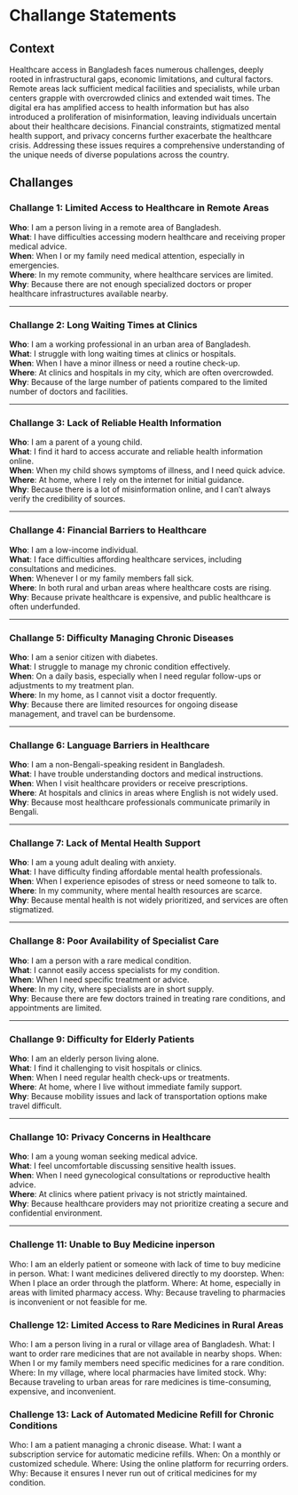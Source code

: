 # Challange Statements

## Context

Healthcare access in Bangladesh faces numerous challenges, deeply rooted in infrastructural gaps, economic limitations, and cultural factors. Remote areas lack sufficient medical facilities and specialists, while urban centers grapple with overcrowded clinics and extended wait times. The digital era has amplified access to health information but has also introduced a proliferation of misinformation, leaving individuals uncertain about their healthcare decisions. Financial constraints, stigmatized mental health support, and privacy concerns further exacerbate the healthcare crisis. Addressing these issues requires a comprehensive understanding of the unique needs of diverse populations across the country.

## Challanges

### Challange 1: Limited Access to Healthcare in Remote Areas  
**Who**: I am a person living in a remote area of Bangladesh.  
**What**: I have difficulties accessing modern healthcare and receiving proper medical advice.  
**When**: When I or my family need medical attention, especially in emergencies.  
**Where**: In my remote community, where healthcare services are limited.  
**Why**: Because there are not enough specialized doctors or proper healthcare infrastructures available nearby.  

---

### Challange 2: Long Waiting Times at Clinics  
**Who**: I am a working professional in an urban area of Bangladesh.  
**What**: I struggle with long waiting times at clinics or hospitals.  
**When**: When I have a minor illness or need a routine check-up.  
**Where**: At clinics and hospitals in my city, which are often overcrowded.  
**Why**: Because of the large number of patients compared to the limited number of doctors and facilities.  

---

### Challange 3: Lack of Reliable Health Information  
**Who**: I am a parent of a young child.  
**What**: I find it hard to access accurate and reliable health information online.  
**When**: When my child shows symptoms of illness, and I need quick advice.  
**Where**: At home, where I rely on the internet for initial guidance.  
**Why**: Because there is a lot of misinformation online, and I can’t always verify the credibility of sources.  

---

### Challange 4: Financial Barriers to Healthcare  
**Who**: I am a low-income individual.  
**What**: I face difficulties affording healthcare services, including consultations and medicines.  
**When**: Whenever I or my family members fall sick.  
**Where**: In both rural and urban areas where healthcare costs are rising.  
**Why**: Because private healthcare is expensive, and public healthcare is often underfunded.  

---

### Challange 5: Difficulty Managing Chronic Diseases  
**Who**: I am a senior citizen with diabetes.  
**What**: I struggle to manage my chronic condition effectively.  
**When**: On a daily basis, especially when I need regular follow-ups or adjustments to my treatment plan.  
**Where**: In my home, as I cannot visit a doctor frequently.  
**Why**: Because there are limited resources for ongoing disease management, and travel can be burdensome.  

---

### Challange 6: Language Barriers in Healthcare  
**Who**: I am a non-Bengali-speaking resident in Bangladesh.  
**What**: I have trouble understanding doctors and medical instructions.  
**When**: When I visit healthcare providers or receive prescriptions.  
**Where**: At hospitals and clinics in areas where English is not widely used.  
**Why**: Because most healthcare professionals communicate primarily in Bengali.  

---

### Challange 7: Lack of Mental Health Support  
**Who**: I am a young adult dealing with anxiety.  
**What**: I have difficulty finding affordable mental health professionals.  
**When**: When I experience episodes of stress or need someone to talk to.  
**Where**: In my community, where mental health resources are scarce.  
**Why**: Because mental health is not widely prioritized, and services are often stigmatized.  

---

### Challange 8: Poor Availability of Specialist Care  
**Who**: I am a person with a rare medical condition.  
**What**: I cannot easily access specialists for my condition.  
**When**: When I need specific treatment or advice.  
**Where**: In my city, where specialists are in short supply.  
**Why**: Because there are few doctors trained in treating rare conditions, and appointments are limited.  

---

### Challange 9: Difficulty for Elderly Patients  
**Who**: I am an elderly person living alone.  
**What**: I find it challenging to visit hospitals or clinics.  
**When**: When I need regular health check-ups or treatments.  
**Where**: At home, where I live without immediate family support.  
**Why**: Because mobility issues and lack of transportation options make travel difficult.  

---

### Challange 10: Privacy Concerns in Healthcare  
**Who**: I am a young woman seeking medical advice.  
**What**: I feel uncomfortable discussing sensitive health issues.  
**When**: When I need gynecological consultations or reproductive health advice.  
**Where**: At clinics where patient privacy is not strictly maintained.  
**Why**: Because healthcare providers may not prioritize creating a secure and confidential environment.  

---
### Challenge 11: Unable to Buy Medicine inperson
Who: I am an elderly patient or someone with lack of time to buy medicine in person.
What: I want medicines delivered directly to my doorstep.
When: When I place an order through the platform.
Where: At home, especially in areas with limited pharmacy access.
Why: Because traveling to pharmacies is inconvenient or not feasible for me.

### Challenge 12: Limited Access to Rare Medicines in Rural Areas
Who: I am a person living in a rural or village area of Bangladesh.
What: I want to order rare medicines that are not available in nearby shops.
When: When I or my family members need specific medicines for a rare condition.
Where: In my village, where local pharmacies have limited stock.
Why: Because traveling to urban areas for rare medicines is time-consuming, expensive, and inconvenient.

### Challenge 13: Lack of Automated Medicine Refill for Chronic Conditions
Who: I am a patient managing a chronic disease.
What: I want a subscription service for automatic medicine refills.
When: On a monthly or customized schedule.
Where: Using the online platform for recurring orders.
Why: Because it ensures I never run out of critical medicines for my condition.
